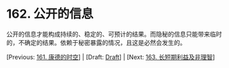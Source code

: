 # 162. 公开的信息

公开的信息才能构成持续的、稳定的、可预计的结果。而隐秘的信息只能带来临时的，不确定的结果。依赖于秘密暴露的情况，且这是必然会发生的。

[Previous: [161. 康德的时空](161.md)] | [Draft: [Draft](../Draft.md)] | [Next: [163. 长短期利益及非理智](163.md)]